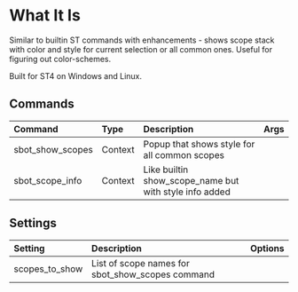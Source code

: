 # What It Is

Similar to builtin ST commands with enhancements - shows scope stack with color and style for current selection or
all common ones. Useful for figuring out color-schemes.

Built for ST4 on Windows and Linux.

## Commands
| Command                  | Type     | Description                                              | Args         |
| :--------                | :------- | :-------                                                 | :--------    |
| sbot_show_scopes         | Context  | Popup that shows style for all common scopes             |              |
| sbot_scope_info          | Context  | Like builtin show_scope_name but with style info added   |              |

## Settings
| Setting              | Description                                        | Options   |
| :--------            | :-------                                           | :------   |
| scopes_to_show       | List of scope names for sbot_show_scopes command   |           |
